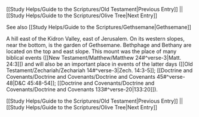 [[Study Helps/Guide to the Scriptures/Old Testament|Previous Entry]]  ||  [[Study Helps/Guide to the Scriptures/Olive Tree|Next Entry]]

 See also [[Study Helps/Guide to the Scriptures/Gethsemane|Gethsemane]]

 A hill east of the Kidron Valley, east of Jerusalem. On its western slopes, near the bottom, is the garden of Gethsemane. Bethphage and Bethany are located on the top and east slope. This mount was the place of many biblical events ([[New Testament/Matthew/Matthew 24#^verse-3|Matt. 24:3]]) and will also be an important place in events of the latter days ([[Old Testament/Zechariah/Zechariah 14#^verse-3|Zech. 14:3-5]]; [[Doctrine and Covenants/Doctrine and Covenants/Doctrine and Covenants 45#^verse-48|D&C 45:48-54]]; [[Doctrine and Covenants/Doctrine and Covenants/Doctrine and Covenants 133#^verse-20|133:20]]).

[[Study Helps/Guide to the Scriptures/Old Testament|Previous Entry]]  ||  [[Study Helps/Guide to the Scriptures/Olive Tree|Next Entry]]